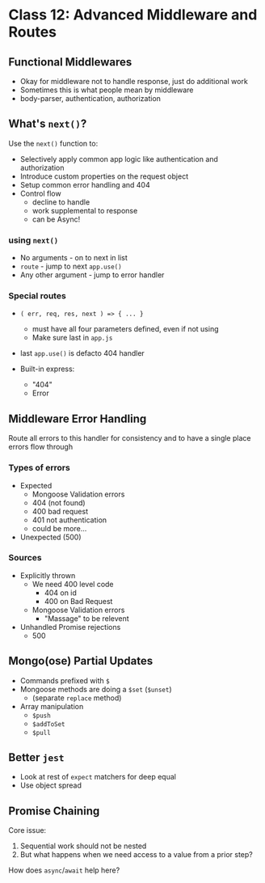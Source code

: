 Class 12: Advanced Middleware and Routes
===

## Functional Middlewares

* Okay for middleware not to handle response, just do additional work
* Sometimes this is what people mean by middleware
* body-parser, authentication, authorization

## What's `next()`?

Use the `next()` function to:

* Selectively apply common app logic like authentication and authorization
* Introduce custom properties on the request object
* Setup common error handling and 404
* Control flow
    * decline to handle
    * work supplemental to response
    * can be Async!

### using `next()`

* No arguments - on to next in list
* `route` - jump to next `app.use()`
* Any other argument - jump to error handler

### Special routes

* `( err, req, res, next ) => { ... }`
    * must have all four parameters defined, even if not using
    * Make sure last in `app.js`

* last `app.use()` is defacto 404 handler

* Built-in express:
	* "404"
	* Error 


## Middleware Error Handling

Route all errors to this handler for consistency and to have a single place errors flow through

### Types of errors

* Expected
    * Mongoose Validation errors
    * 404 (not found)
    * 400 bad request
    * 401 not authentication
    * could be more...
* Unexpected (500)

### Sources

* Explicitly thrown
    * We need 400 level code
        * 404 on id
        * 400 on Bad Request
    * Mongoose Validation errors
        * "Massage" to be relevent
* Unhandled Promise rejections
    * 500

## Mongo(ose) Partial Updates

* Commands prefixed with `$`
* Mongoose methods are doing a `$set` (`$unset`)
    * (separate `replace` method)
* Array manipulation
    * `$push`
    * `$addToSet`
    * `$pull`

## Better `jest`

* Look at rest of `expect` matchers for deep equal
* Use object spread

## Promise Chaining

Core issue:
1. Sequential work should not be nested
1. But what happens when we need access to a value from a prior step?

How does `async`/`await` help here?